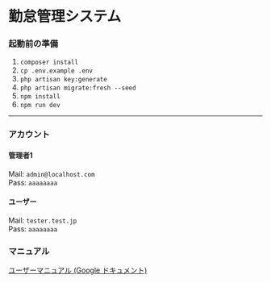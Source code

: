# 勤怠管理システム

### 起動前の準備

1. `composer install`
2. `cp .env.example .env`
3. `php artisan key:generate`
4. `php artisan migrate:fresh --seed`
5. `npm install`
6. `npm run dev`

---

### アカウント

#### 管理者1

Mail: `admin@localhost.com`  
Pass: `aaaaaaaa`

#### ユーザー

Mail: `tester.test.jp`  
Pass: `aaaaaaaa`

### マニュアル

[ユーザーマニュアル (Google ドキュメント)](https://docs.google.com/document/d/1Nq9XZj8DyVy_iF-AnEuR676xrMcydwp_HxSSdBQNBi8/edit?usp=sharing)
